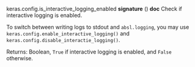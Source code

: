 keras.config.is_interactive_logging_enabled
__signature__
()
__doc__
Check if interactive logging is enabled.

To switch between writing logs to stdout and `absl.logging`, you may use
`keras.config.enable_interactive_logging()` and
`keras.config.disable_interactie_logging()`.

Returns:
    Boolean, `True` if interactive logging is enabled,
    and `False` otherwise.
